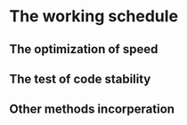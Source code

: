 # The working schedule

## The optimization of speed

## The test of code stability

## Other methods incorperation
